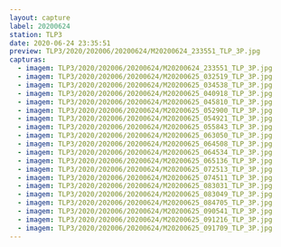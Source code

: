 ```yaml
---
layout: capture
label: 20200624
station: TLP3
date: 2020-06-24 23:35:51
preview: TLP3/2020/202006/20200624/M20200624_233551_TLP_3P.jpg
capturas:
  - imagem: TLP3/2020/202006/20200624/M20200624_233551_TLP_3P.jpg
  - imagem: TLP3/2020/202006/20200624/M20200625_032519_TLP_3P.jpg
  - imagem: TLP3/2020/202006/20200624/M20200625_034538_TLP_3P.jpg
  - imagem: TLP3/2020/202006/20200624/M20200625_040918_TLP_3P.jpg
  - imagem: TLP3/2020/202006/20200624/M20200625_045810_TLP_3P.jpg
  - imagem: TLP3/2020/202006/20200624/M20200625_052900_TLP_3P.jpg
  - imagem: TLP3/2020/202006/20200624/M20200625_054921_TLP_3P.jpg
  - imagem: TLP3/2020/202006/20200624/M20200625_055843_TLP_3P.jpg
  - imagem: TLP3/2020/202006/20200624/M20200625_063050_TLP_3P.jpg
  - imagem: TLP3/2020/202006/20200624/M20200625_064508_TLP_3P.jpg
  - imagem: TLP3/2020/202006/20200624/M20200625_064534_TLP_3P.jpg
  - imagem: TLP3/2020/202006/20200624/M20200625_065136_TLP_3P.jpg
  - imagem: TLP3/2020/202006/20200624/M20200625_072513_TLP_3P.jpg
  - imagem: TLP3/2020/202006/20200624/M20200625_074511_TLP_3P.jpg
  - imagem: TLP3/2020/202006/20200624/M20200625_083031_TLP_3P.jpg
  - imagem: TLP3/2020/202006/20200624/M20200625_083049_TLP_3P.jpg
  - imagem: TLP3/2020/202006/20200624/M20200625_084705_TLP_3P.jpg
  - imagem: TLP3/2020/202006/20200624/M20200625_090541_TLP_3P.jpg
  - imagem: TLP3/2020/202006/20200624/M20200625_091216_TLP_3P.jpg
  - imagem: TLP3/2020/202006/20200624/M20200625_091709_TLP_3P.jpg
---
```

